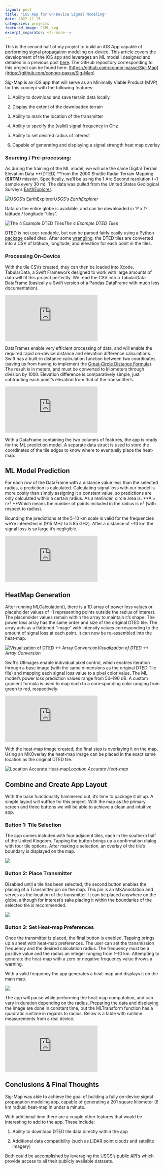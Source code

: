 ```yaml
---
layout: post
title: "iOS App for On-Device Signal Modeling"
date: 2022-11-15
categories: projects
featured_image: FSPL.svg
excerpt_separator: <!--more-->
---
```


This is the second half of my project to build an iOS App capable of performing signal propagation modeling on-device. This article covers the development of the iOS app and leverages an ML model I designed and detailed in a previous post <!--more--> [here](https://medium.com/@quill.giro0l/developing-a-surrogate-modeling-based-signal-propagation-model-1010cf4f85e8). The GitHub repository corresponding to this project can be found here: [https://github.com/connor-passe/Sig-Map](https://github.com/connor-passe/Sig-Map)

Sig-Map is an iOS app that will serve as an Minimally Viable Product (MVP) for this concept with the following features:

1. Ability to download and save terrain data locally

2. Display the extent of the downloaded terrain

3. Ability to mark the location of the transmitter

4. Ability to specify the (valid) signal frequency in GHz

5. Ability to set desired radius of interest

6. Capable of generating and displaying a signal strength heat map overlay

### Sourcing / Pre-processing:

As during the training of the ML model, we will use the same Digital Terrain Elevation Data **(DTED) **from the 2000 Shuttle Radar Terrain Mapping **(SRTM)** mission. Specifically, we’ll be using the 1 Arc Second resolution (~1 sample every 30 m). The data was pulled from the United States Geological Survey’s [EarthExplorer](https://earthexplorer.usgs.gov).

![USGS’s EarthExplorer](https://cdn-images-1.medium.com/max/3264/1*M8SvplRMRALTclhBB0FZrw.png)*USGS’s EarthExplorer*

Data on the entire globe is available, and can be downloaded in 1º x 1º latitude / longitude “tiles”.

![The 4 Example DTED Tiles](https://cdn-images-1.medium.com/max/2000/1*1Ow_VmgmJ6bsZ8QKzfLi2A.png)*The 4 Example DTED Tiles*

DTED is not user-readable, but can be parsed fairly easily using a [Python package](https://pypi.org/project/dted/) called dted. After some [wrangling](https://gist.github.com/connor-passe/52173887bd0841bd76b209d8b29bed54), the DTED tiles are converted into a CSV of latitude, longitude, and elevation for each point in the tiles.

### Processing On-Device

With the tile CSVs created, they can then be loaded into Xcode. TabularData, a Swift Framework designed to work with large amounts of data will fit this project perfectly. We read the CSV into a TabularData DataFrame (basically a Swift version of a Pandas DataFrame with much less documentation).

<iframe src="https://medium.com/media/cde3ee8ddc7cfc3fcaaac0e3f0c21003" frameborder=0></iframe>

DataFrames enable very efficient processing of data, and will enable the required rapid on-device distance and elevation difference calculations. Swift has a built-in distance calculation function between two coordinates (saving us from having to implement the [Great-Circle Distance Formula](https://en.wikipedia.org/wiki/Great-circle_distance)). The result is in meters, and must be converted to kilometers through division by 1000. Elevation difference is comparatively simple, just subtracting each point’s elevation from that of the transmitter’s.

<iframe src="https://medium.com/media/f00af8abccabe04b92f5dc65d503e388" frameborder=0></iframe>

With a DataFrame containing the two columns of features, the app is ready for the ML prediction model. A separate data struct is used to store the coordinates of the tile edges to know where to eventually place the heat-map.

## ML Model Prediction

For each row of the DataFrame with a distance value less than the selected radius, a prediction is calculated. Calculating signal loss with our model is more costly than simply assigning it a constant value, so predictions are only calculated within a certain radius. As a reminder, circle area is: **A = π*r*² **Which means the number of points included in the radius is n² (with respect to radius).

Bounding the predictions at the 5–10 km scale is valid for the frequencies we’re interested in (915 MHz to 5.85 GHz). After a distance of ~10 km the signal loss is so large it’s negligible.

<iframe src="https://medium.com/media/664cff57d7002ff43448339832e6a03b" frameborder=0></iframe>

## HeatMap Generation

After running MLCalculation(), there is a 1D array of power loss values or placeholder values of -1 representing points outside the radius of interest. The placeholder values remain within the array to maintain it’s shape. The power loss array has the same order and size of the original DTED tile. The array acts as a flattened “image” with intensity values corresponding to the amount of signal loss at each point. It can now be re-assembled into the heat-map.

![Visualization of DTED <-> Array Conversion](https://cdn-images-1.medium.com/max/2000/1*SxVD3yNjsLo8bf4_egcgWA.png)*Visualization of DTED <-> Array Conversion*

Swift’s UIImages enable individual pixel control, which enables iteration through a base image (with the same dimensions as the original DTED Tile file) and mapping each signal loss value to a pixel color value. The ML model’s power loss prediction values range from 50–190 dB. A custom gradient formula is used to map each to a corresponding color ranging from green to red, respectively.

<iframe src="https://medium.com/media/2f0b2e831a0863f8002976b3e9f3118d" frameborder=0></iframe>

With the heat-map image created, the final step is overlaying it on the map. Using an MKOverlay the heat-map image can be placed in the exact same location as the original DTED tile.

![Location Accurate Heat-map](https://cdn-images-1.medium.com/max/2000/1*PnR_yIK3KNT7qK8KYPxDrA.png)*Location Accurate Heat-map*

## Combine and Create App Layout

With the base functionality hammered out, it’s time to package it all up. A simple layout will suffice for this project. With the map as the primary screen and three buttons we will be able to achieve a clean and intuitive app.

### Button 1: Tile Selection

The app comes included with four adjacent tiles, each in the southern half of the United Kingdom. Tapping the button brings up a confirmation dialog with four tile options. After making a selection, an overlay of the tile’s boundary is displayed on the map.

![](https://cdn-images-1.medium.com/max/2000/1*Qoizvk9ueM7Q2Iuh7tvdfA.gif)

### Button 2: Place Transmitter

Disabled until a tile has been selected, the second button enables the placing of a Transmitter pin on the map. This pin is an MKAnnotation and serves as the location of the transmitter. It can be placed anywhere on the globe, although for interest’s sake placing it within the boundaries of the selected tile is recommended.

![](https://cdn-images-1.medium.com/max/2000/1*JCAwa6aULEXXEzAS1lzmww.gif)

### Button 3: Set Heat-map Preferences

Once the transmitter is placed, the final button is enabled. Tapping brings up a sheet with heat-map preferences. The user can set the transmission frequency and the desired calculation radius. The frequency must be a positive value and the radius an integer ranging from 1–10 km. Attempting to generate the heat-map with a zero or negative frequency value throws a warning.

With a valid frequency the app generates a heat-map and displays it on the main map.

![](https://cdn-images-1.medium.com/max/2000/1*MLVlpFViGlVL-rRYiYU8BA.png)

The app will pause while performing the heat-map computation, and can vary in duration depending on the radius. Preparing the data and displaying the image are done in constant time, but the MLTransform function has a quadratic runtime in regards to radius. Below is a table with runtime measurements from a real device.

<iframe src="https://medium.com/media/0956baf69f195816a81d33b4a06b01ad" frameborder=0></iframe>

## Conclusions & Final Thoughts

Sig-Map was able to achieve the goal of building a fully on-device signal propagation modeling app, capable of generating a 201 square kilometer (8 km radius) heat-map in under a minute.

With additional time there are a couple other features that would be interesting to add to the app. These include:

1. Ability to download DTED tile data directly within the app

1. Additional data compatibility (such as LIDAR point clouds and satellite imagery)

Both could be accomplished by leveraging the USGS’s public [API’s](https://m2m.cr.usgs.gov/api/docs/json/) which provide access to all their publicly available datasets.
